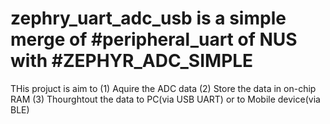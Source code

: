 # zephry_uart_adc_usb is a simple merge of #peripheral_uart of NUS with #ZEPHYR_ADC_SIMPLE
THis projuct is aim to 
(1) Aquire the ADC data
(2) Store the data in on-chip RAM
(3) Thourghtout the data to PC(via USB UART) or to Mobile device(via BLE)
